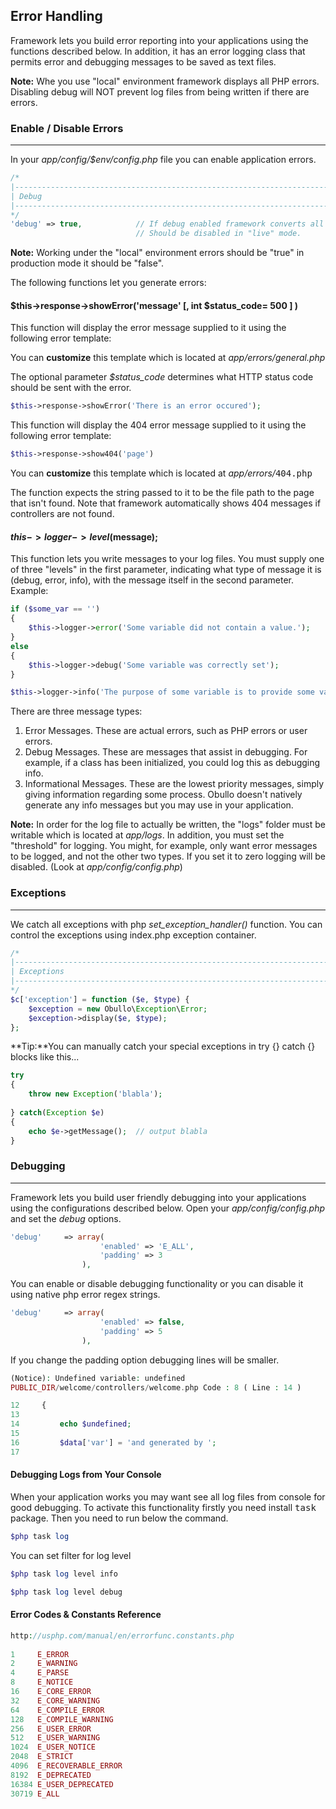 ## Error Handling

Framework lets you build error reporting into your applications using the functions described below. In addition, it has an error logging class that permits error and debugging messages to be saved as text files.

**Note:** Whe you use "local" environment framework displays all PHP errors. Disabling debug will NOT prevent log files from being written if there are errors.

### Enable / Disable Errors

------

In your <dfn>app/config/$env/config.php</dfn> file you can enable application errors.

```php
/*
|--------------------------------------------------------------------------
| Debug
|--------------------------------------------------------------------------
*/
'debug' => true,            // If debug enabled framework converts all php errors to exceptions.
                            // Should be disabled in "live" mode.

```

**Note:** Working under the "local" environment errors should be "true" in production mode it should be "false".


The following functions let you generate errors:


#### $this->response->showError('message' [, int $status_code= 500 ] )

This function will display the error message supplied to it using the following error template:

You can <b>customize</b> this template which is located at <dfn>app/errors/general.php</dfn>

The optional parameter <dfn>$status_code</dfn> determines what HTTP status code should be sent with the error.

```php
$this->response->showError('There is an error occured');
```

This function will display the 404 error message supplied to it using the following error template:

```php
$this->response->show404('page')
```

You can <b>customize</b> this template which is located at <dfn>app/errors/</dfn><kbd>404.php</kbd>

The function expects the string passed to it to be the file path to the page that isn't found. Note that framework automatically shows 404 messages if controllers are not found.

#### $this->logger->level($message);

This function lets you write messages to your log files. You must supply one of three "levels" in the first parameter, indicating what type of message it is (debug, error, info), with the message itself in the second parameter. Example:

```php
if ($some_var == '')
{
    $this->logger->error('Some variable did not contain a value.');
}
else
{
    $this->logger->debug('Some variable was correctly set');
}

$this->logger->info('The purpose of some variable is to provide some value.');
```

There are three message types:
<ol>
<li>Error Messages. These are actual errors, such as PHP errors or user errors.</li>
<li>Debug Messages. These are messages that assist in debugging. For example, if a class has been initialized, you could log this as debugging info.</li>
<li>Informational Messages. These are the lowest priority messages, simply giving information regarding some process. Obullo doesn't natively generate any info messages but you may use in your application.</li></ol>

**Note:** In order for the log file to actually be written, the "logs" folder must be writable which is located at <dfn>app/logs</dfn>. In addition, you must set the "threshold" for logging. You might, for example, only want error messages to be logged, and not the other two types. If you set it to zero logging will be disabled. (Look at <dfn>app/config/config.php</dfn>)

### Exceptions

------

We catch all exceptions with php <dfn>set_exception_handler()</dfn> function. You can control the exceptions using index.php exception container.


```php
/*
|--------------------------------------------------------------------------
| Exceptions
|--------------------------------------------------------------------------
*/
$c['exception'] = function ($e, $type) {
    $exception = new Obullo\Exception\Error;
    $exception->display($e, $type);
};
```

**Tip:**You can manually catch your special exceptions in try {} catch {} blocks like this...

```php
try
{
    throw new Exception('blabla');
    
} catch(Exception $e)
{
    echo $e->getMessage();  // output blabla 
}
```

### Debugging

------

Framework lets you build user friendly debugging into your applications using the configurations described below. Open your <dfn>app/config/config.php</dfn> and set the <var>debug</var> options.

```php
'debug'     => array(
                    'enabled' => 'E_ALL', 
                    'padding' => 3
                ),
```

You can enable or disable debugging functionality or you can disable it using native php error regex strings.

```php
'debug'     => array(
                    'enabled' => false,
                    'padding' => 5
                ),
```

If you change the padding option debugging lines will be smaller.

```php
(Notice): Undefined variable: undefined 
PUBLIC_DIR/welcome/controllers/welcome.php Code : 8 ( Line : 14 )

12     {   
13 
14         echo $undefined;
15         
16         $data['var'] = 'and generated by ';
17 
```

#### Debugging Logs from Your Console

When your application works you may want see all log files from console for good debugging. To activate this functionality firstly you need install <kbd>task</kbd> package. Then you need to run below the command.

```php
$php task log
```
You can set filter for log level

```php
$php task log level info
```

```php
$php task log level debug
```

#### Error Codes & Constants Reference

```php
http://usphp.com/manual/en/errorfunc.constants.php
 
1     E_ERROR
2     E_WARNING
4     E_PARSE
8     E_NOTICE
16    E_CORE_ERROR
32    E_CORE_WARNING
64    E_COMPILE_ERROR
128   E_COMPILE_WARNING
256   E_USER_ERROR
512   E_USER_WARNING
1024  E_USER_NOTICE
2048  E_STRICT
4096  E_RECOVERABLE_ERROR
8192  E_DEPRECATED
16384 E_USER_DEPRECATED
30719 E_ALL
```